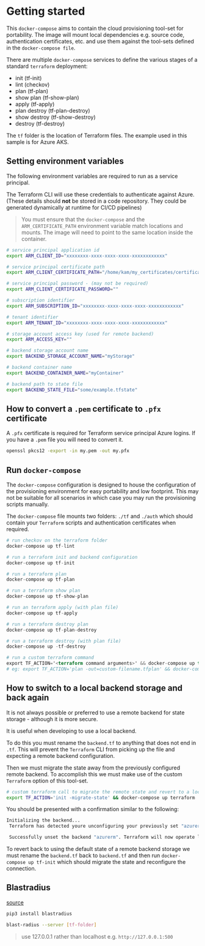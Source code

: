 # Getting started

This `docker-compose` aims to contain the cloud provisioning tool-set for portability.  The image will mount local dependencies e.g. source code, authentication certificates, etc. and use them against the tool-sets defined in the `docker-compose file`.  

There are multiple `docker-compose` services to define the various stages of a standard `terraform` deployment:

- init (tf-init)
- lint (checkov)
- plan (tf-plan)
- show plan (tf-show-plan)
- apply (tf-apply)
- plan destroy (tf-plan-destroy)
- show destroy (tf-show-destroy)
- destroy (tf-destroy)

The `tf` folder is the location of Terraform files. The example used in this sample is for Azure AKS.

## Setting environment variables

The following environment variables are required to run as a service principal.  

The Terraform CLI will use these credentials to authenticate against Azure.  (These details should **not** be stored in a code repository. They could be generated dynamically at runtime for CI/CD pipelines)

> You must ensure that the `docker-compose` and the `ARM_CERTIFICATE_PATH` environment variable match locations and mounts.  The image will need to point to the same location inside the container. 

```bash
# service principal application id
export ARM_CLIENT_ID="xxxxxxxx-xxxx-xxxx-xxxx-xxxxxxxxxxxx"

# service principal certificate path
export ARM_CLIENT_CERTIFICATE_PATH="/home/kam/my_certificates/certificate.pfx"

# service principal password - (may not be required)
export ARM_CLIENT_CERTIFICATE_PASSWORD=""

# subscription identifier
export ARM_SUBSCRIPTION_ID="xxxxxxxx-xxxx-xxxx-xxxx-xxxxxxxxxxxx"

# tenant identifier
export ARM_TENANT_ID="xxxxxxxx-xxxx-xxxx-xxxx-xxxxxxxxxxxx"

# storage account access key (used for remote backend)
export ARM_ACCESS_KEY=""

# backend storage account name
export BACKEND_STORAGE_ACCOUNT_NAME="myStorage"

# backend container name 
export BACKEND_CONTAINER_NAME="myContainer"

# backend path to state file
export BACKEND_STATE_FILE="some/example.tfstate"
```

## How to convert a `.pem` certificate to `.pfx` certificate

A `.pfx` certificate is required for Terraform service principal Azure logins.  If you have a `.pem` file you will need to convert it.

```bash
openssl pkcs12 -export -in my.pem -out my.pfx
```

## Run `docker-compose`

The `docker-compose` configuration is designed to house the configuration of the provisioning environment for easy portability and low footprint.  This may not be suitable for all scenarios in which case you may run the provisioning scripts manually.

The `docker-compose` file mounts two folders: `./tf` and `./auth` which should contain your `Terraform` scripts and authentication certificates when required.

```terraform
# run checkov on the terraform folder
docker-compose up tf-lint

# run a terraform init and backend configuration
docker-compose up tf-init

# run a terraform plan
docker-compose up tf-plan

# run a terraform show plan
docker-compose up tf-show-plan

# run an terraform apply (with plan file)
docker-compose up tf-apply

# run a terraform destroy plan
docker-compose up tf-plan-destroy

# run a terraform destroy (with plan file)
docker-compose up -tf-destroy

# run a custom terraform command
export TF_ACTION='<terraform command arguments>' && docker-compose up terraform
# eg: export TF_ACTION='plan -out=custom-filename.tfplan' && docker-compose up terraform

```

## How to switch to a local backend storage and back again

It is not always possible or preferred to use a remote backend for state storage - although it is more secure.

It is useful when developing to use a local backend.  

To do this you must rename the `backend.tf` to anything that does not end in `.tf`.  This will prevent the `Terraform` CLI from picking up the file and expecting a remote backend configuration.  

Then we must migrate the state away from the previously configured remote backend.  To accomplish this we must make use of the custom `Terraform` option of this tool-set.

```bash
# custom terraform call to migrate the remote state and revert to a local backend
export TF_ACTION='init -migrate-state' && docker-compose up terraform
```

You should be presented with a confirmation similar to the following:

```bash
Initializing the backend...
 Terraform has detected youre unconfiguring your previously set "azurerm" backend.

 Successfully unset the backend "azurerm". Terraform will now operate locally.
```

To revert back to using the default state of a remote backend storage we must rename the `backend.tf` back to `backend.tf` and then run `docker-compose up tf-init` which should migrate the state and reconfigure the connection.

## Blastradius

[source](https://github.com/28mm/blast-radius)

```bash
pip3 install blastradius

blast-radius --server [tf-folder]
```

> use 127.0.0.1 rather than localhost e.g. `http://127.0.0.1:500`
